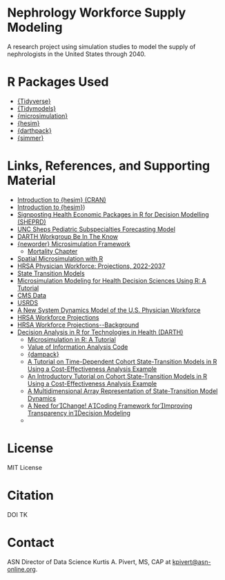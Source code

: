 # Nephrology Workforce Supply Modeling

A research project using simulation studies to model the supply of nephrologists in the United States through 2040.  

# R Packages Used
- [{Tidyverse}](https://www.tidyverse.org/)
- [{Tidymodels}](https://www.tidymodels.org/)
- [{microsimulation}](https://github.com/mclements/microsimulation)
- [{hesim}](https://hesim-dev.github.io/hesim/)
- [{darthpack}](https://darth-git.github.io/darthpack/index.html)
- [{simmer}](https://r-simmer.org/)

# Links, References, and Supporting Material
- [Introduction to {hesim} (CRAN)](https://cran.r-project.org/web/packages/hesim/vignettes/intro.html)
- [Introduction to {hesim}](https://hesim-dev.github.io/hesim/articles/intro.html))
- [Signposting Health Economic Packages in R for Decision Modelling (SHEPRD)](https://hermes-sheprd.netlify.app/)
- [UNC Sheps Pediatric Subspecialties Forecasting Model](https://www.pedsubspecforecast.unc.edu/methods)
- [DARTH Workgroup Be In The Know](http://darthworkgroup.com/helpful-resources/)
- [{neworder} Microsimulation Framework](https://neworder.readthedocs.io/en/stable/)
  - [Mortality Chapter](https://neworder.readthedocs.io/en/stable/examples/mortality/#)
- [Spatial Microsimulation with R](https://spatial-microsim-book.robinlovelace.net/)
- [HRSA Physician Workforce: Projections, 2022-2037](https://bhw.hrsa.gov/sites/default/files/bureau-health-workforce/data-research/physicians-projections-factsheet.pdf)
- [State Transition Models](https://hermes-sheprd.netlify.app/docs/state-transition-models/)
- [Microsimulation Modeling for Health Decision Sciences Using R: A Tutorial](https://journals.sagepub.com/doi/10.1177/0272989X18754513)
- [CMS Data](https://data.cms.gov/)
- [USRDS](https://usrds-adr.niddk.nih.gov/2024)
- [A New System Dynamics Model of the U.S. Physician Workforce](https://www.rand.org/pubs/corporate_pubs/CPA2616-1.html)
- [HRSA Workforce Projections](https://data.hrsa.gov/topics/health-workforce/workforce-projections)
- [HRSA Workforce Projections--Background](https://bhw.hrsa.gov/data-research/projecting-health-workforce-supply-demand)
- [Decision Analysis in R for Technologies in Health (DARTH) ](https://github.com/DARTH-git)
  - [Microsimulation in R: A Tutorial](https://github.com/DARTH-git/Microsimulation-tutorial)
  - [Value of Information Analysis Code](https://github.com/feralaes/VOI-Gaussian-Approximation)
  - [{dampack}](https://github.com/DARTH-git/dampack)
  - [A Tutorial on Time-Dependent Cohort State-Transition Models in R Using a Cost-Effectiveness Analysis Example](https://journals.sagepub.com/doi/full/10.1177/0272989X221121747)
  - [An Introductory Tutorial on Cohort State-Transition Models in R Using a Cost-Effectiveness Analysis Example](https://journals.sagepub.com/doi/full/10.1177/0272989X221103163)
  - [A Multidimensional Array Representation of State-Transition Model Dynamics](https://journals.sagepub.com/doi/10.1177/0272989X19893973)
  - [A Need forChange! ACoding Framework forImproving Transparency inDecision Modeling ](https://pmc.ncbi.nlm.nih.gov/articles/PMC6871515/pdf/nihms-1540509.pdf)
  - 
 

# License 

MIT License

# Citation 

DOI TK

# Contact 

ASN Director of Data Science Kurtis A. Pivert, MS, CAP at [kpivert@asn-online.org](mailto:kpivert@asn-online.org). 
